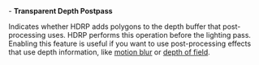 <tr>
<td>- <strong>Transparent Depth Postpass</strong></td>
<td></td>
<td></td>
<td>

Indicates whether HDRP adds polygons to the depth buffer that post-processing uses. HDRP performs this operation before the lighting pass. Enabling this feature is useful if you want to use post-processing effects that use depth information, like <a href="Post-Processing-Motion-Blur.md">motion blur</a> or <a href="Post-Processing-Depth-of-Field.md">depth of field</a>.

</td>
</tr>
